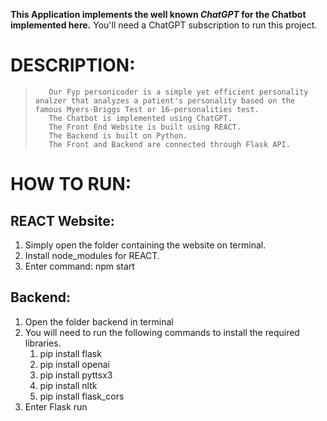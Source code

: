 **This Application implements the well known _ChatGPT_ for the Chatbot implemented here.**
You'll need a ChatGPT subscription to run this project.

# **DESCRIPTION:**

>        Our Fyp personicoder is a simple yet efficient personality analzer that analyzes a patient's personality based on the famous Myers-Briggs Test or 16-personalities test.
>        The Chatbot is implemented using ChatGPT.
>        The Front End Website is built using REACT.
>        The Backend is built on Python.
>        The Front and Backend are connected through Flask API.

# HOW TO RUN:

##       REACT Website:

1. Simply open the folder containing the website on terminal.
2. Install node_modules for REACT.
3. Enter command: npm start

## Backend:

1. Open the folder backend in terminal
2. You will need to run the following commands to install the required libraries.
      1. pip install flask
      2. pip install openai
      3. pip install pyttsx3
      4. pip install nltk
      5. pip install flask_cors
3. Enter Flask run

